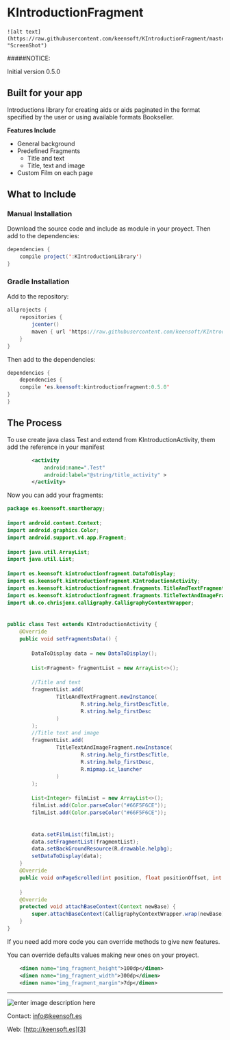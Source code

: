 KIntroductionFragment
======================

    ![alt text](https://raw.githubusercontent.com/keensoft/KIntroductionFragment/master/Screenshot.png "ScreenShot")
    
#####NOTICE:

Initial version 0.5.0

## Built for your app

Introductions library for creating aids or aids paginated in the format specified by the user or using available formats Bookseller.

**Features Include**
* General background
* Predefined Fragments
  * Title and text
  * Title, text and image
* Custom Film on each page

## What to Include

### Manual Installation
Download the source code and include as module in your proyect. Then add to the dependencies:
```java
dependencies {
    compile project(':KIntroductionLibrary')
}
```

### Gradle Installation
Add to the repository:
```java
allprojects {
    repositories {
        jcenter()
        maven { url 'https://raw.githubusercontent.com/keensoft/KIntroductionFragment/master/sdk/' }
    }
}
```
Then add to the dependencies:
```java
dependencies {
    dependencies {
    compile 'es.keensoft:kintroductionfragment:0.5.0'
}
}
```




## The Process

To use create java class Test and extend from KIntroductionActivity, them add the reference in your manifest

```xml
        <activity
            android:name=".Test"
            android:label="@string/title_activity" >
        </activity>

```

Now you can add your fragments:
```java
package es.keensoft.smartherapy;

import android.content.Context;
import android.graphics.Color;
import android.support.v4.app.Fragment;

import java.util.ArrayList;
import java.util.List;

import es.keensoft.kintroductionfragment.DataToDisplay;
import es.keensoft.kintroductionfragment.KIntroductionActivity;
import es.keensoft.kintroductionfragment.fragments.TitleAndTextFragment;
import es.keensoft.kintroductionfragment.fragments.TitleTextAndImageFragment;
import uk.co.chrisjenx.calligraphy.CalligraphyContextWrapper;


public class Test extends KIntroductionActivity {
    @Override
    public void setFragmentsData() {

        DataToDisplay data = new DataToDisplay();

        List<Fragment> fragmentList = new ArrayList<>();

        //Title and text
        fragmentList.add(
                TitleAndTextFragment.newInstance(
                        R.string.help_firstDescTitle, 
                        R.string.help_firstDesc
                )
        );
        //Title text and image
        fragmentList.add(
                TitleTextAndImageFragment.newInstance(
                        R.string.help_firstDescTitle, 
                        R.string.help_firstDesc, 
                        R.mipmap.ic_launcher
                )
        );

        List<Integer> filmList = new ArrayList<>();
        filmList.add(Color.parseColor("#66F5F6CE"));
        filmList.add(Color.parseColor("#66F5F6CE"));


        data.setFilmList(filmList);
        data.setFragmentList(fragmentList);
        data.setBackGroundResource(R.drawable.helpbg);
        setDataToDisplay(data);
    }
    @Override
    public void onPageScrolled(int position, float positionOffset, int positionOffsetPixels) {

    }
    @Override
    protected void attachBaseContext(Context newBase) {
        super.attachBaseContext(CalligraphyContextWrapper.wrap(newBase));
    }
}

```
If you need add more code you can override methods to give new features.

You can override defaults values making new ones on your proyect.
```xml
    <dimen name="img_fragment_height">100dp</dimen>
    <dimen name="img_fragment_width">300dp</dimen>
    <dimen name="img_fragment_margin">7dp</dimen>
```


______
![enter image description here][1]

Contact: [info@keensoft.es][2]

Web: [http://keensoft.es][3]


[1]: http://www.keensoft.es/wp-content/uploads/2013/04/keensoft-logo1.png
[2]: info@keensoft.es
[3]: http://keensoft.es
